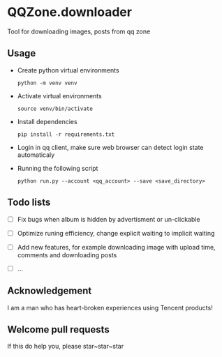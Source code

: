 # QQZone.downloader

Tool for downloading images, posts from qq zone

## Usage

- Create python virtual environments

    `python -m venv venv`
- Activate virtual environments

    `source venv/bin/activate`

- Install dependencies

    `pip install -r requirements.txt`

- Login in qq client, make sure web browser can detect login state automaticaly

- Running the following script

    `python run.py --account <qq_account> --save <save_directory>`


## Todo lists

- [ ] Fix bugs when album is hidden by advertisment or un-clickable
- [ ] Optimize runing efficiency, change explicit waiting to implicit waiting
- [ ] Add new features, for example downloading image with upload time, comments and downloading posts
- [ ] ...


## Acknowledgement

I am a man who has heart-broken experiences using Tencent products!

## Welcome pull requests

If this do help you, please star~star~star

